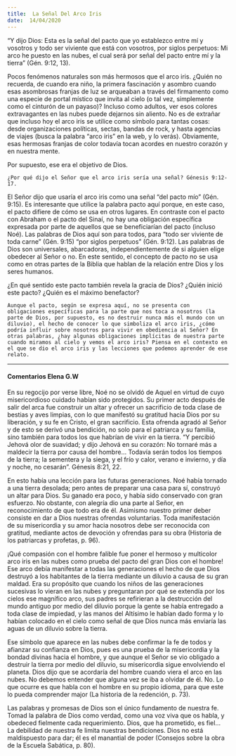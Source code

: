 ```yaml
---
title:  La Señal Del Arco Iris
date:  14/04/2020
---
```


“Y dijo Dios: Esta es la señal del pacto que yo establezco entre mí y vosotros y todo ser viviente que está con vosotros, por siglos perpetuos: Mi arco he puesto en las nubes, el cual será por señal del pacto entre mí y la tierra” (Gén. 9:12, 13).

Pocos fenómenos naturales son más hermosos que el arco iris. ¿Quién no recuerda, de cuando era niño, la primera fascinación y asombro cuando esas asombrosas franjas de luz se arqueaban a través del firmamento como una especie de portal místico que invita al cielo (o tal vez, simplemente como el cinturón de un payaso)? Incluso como adultos, ver esos colores extravagantes en las nubes puede dejarnos sin aliento. No es de extrañar que incluso hoy el arco iris se utilice como símbolo para tantas cosas: desde organizaciones políticas, sectas, bandas de rock, y hasta agencias de viajes (busca la palabra “arco iris” en la web, y lo verás). Obviamente, esas hermosas franjas de color todavía tocan acordes en nuestro corazón y en nuestra mente.

Por supuesto, ese era el objetivo de Dios.

`¿Por qué dijo el Señor que el arco iris sería una señal? Génesis 9:12-17.`

El Señor dijo que usaría el arco iris como una señal “del pacto mío” (Gén. 9:15). Es interesante que utilice la palabra pacto aquí porque, en este caso, el pacto difiere de cómo se usa en otros lugares. En contraste con el pacto con Abraham o el pacto del Sinaí, no hay una obligación específica expresada por parte de aquellos que se beneficiarían del pacto (incluso Noé). Las palabras de Dios aquí son para todos, para “todo ser viviente de toda carne” (Gén. 9:15) “por siglos perpetuos” (Gén. 9:12). Las palabras de Dios son universales, abarcadoras, independientemente de si alguien elige obedecer al Señor o no. En este sentido, el concepto de pacto no se usa como en otras partes de la Biblia que hablan de la relación entre Dios y los seres humanos.

¿En qué sentido este pacto también revela la gracia de Dios? ¿Quién inició este pacto? ¿Quién es el máximo benefactor?

`Aunque el pacto, según se expresa aquí, no se presenta con obligaciones específicas para la parte que nos toca a nosotros (la parte de Dios, por supuesto, es no destruir nunca más el mundo con un diluvio), el hecho de conocer lo que simboliza el arco iris, ¿cómo podría influir sobre nosotros para vivir en obediencia al Señor? En otras palabras, ¿hay algunas obligaciones implícitas de nuestra parte cuando miramos al cielo y vemos el arco iris? Piensa en el contexto en el que se dio el arco iris y las lecciones que podemos aprender de ese relato.`

---

#### Comentarios Elena G.W

En su regocijo por verse libre, Noé no se olvidó de Aquel en virtud de cuyo misericordioso cuidado habían sido protegidos. Su primer acto después de salir del arca fue construir un altar y ofrecer un sacrificio de toda clase de bestias y aves limpias, con lo que manifestó su gratitud hacia Dios por su liberación, y su fe en Cristo, el gran sacrificio. Esta ofrenda agradó al Señor y de esto se derivó una bendición, no solo para el patriarca y su familia, sino también para todos los que habrían de vivir en la tierra. “Y percibió Jehová olor de suavidad; y dijo Jehová en su corazón: No tornaré más a maldecir la tierra por causa del hombre… Todavía serán todos los tiempos de la tierra; la sementera y la siega, y el frío y calor, verano e invierno, y día y noche, no cesarán”. Génesis 8:21, 22.

En esto había una lección para las futuras generaciones. Noé había tornado a una tierra desolada; pero antes de preparar una casa para sí, construyó un altar para Dios. Su ganado era poco, y había sido conservado con gran esfuerzo. No obstante, con alegría dio una parte al Señor, en reconocimiento de que todo era de él. Asimismo nuestro primer deber consiste en dar a Dios nuestras ofrendas voluntarias. Toda manifestación de su misericordia y su amor hacia nosotros debe ser reconocida con gratitud, mediante actos de devoción y ofrendas para su obra (Historia de los patriarcas y profetas, p. 96).

¡Qué compasión con el hombre falible fue poner el hermoso y multicolor arco iris en las nubes como prueba del pacto del gran Dios con el hombre! Ese arco debía manifestar a todas las generaciones el hecho de que Dios destruyó a los habitantes de la tierra mediante un diluvio a causa de su gran maldad. Era su propósito que cuando los niños de las generaciones sucesivas lo vieran en las nubes y preguntaran por qué se extendía por los cielos ese magnífico arco, sus padres se refirieran a la destrucción del mundo antiguo por medio del diluvio porque la gente se había entregado a toda clase de impiedad, y las manos del Altísimo le habían dado forma y lo habían colocado en el cielo como señal de que Dios nunca más enviaría las aguas de un diluvio sobre la tierra.

Ese símbolo que aparece en las nubes debe confirmar la fe de todos y afianzar su confianza en Dios, pues es una prueba de la misericordia y la bondad divinas hacia el hombre, y que aunque el Señor se vio obligado a destruir la tierra por medio del diluvio, su misericordia sigue envolviendo el planeta. Dios dijo que se acordaría del hombre cuando viera el arco en las nubes. No debemos entender que alguna vez se iba a olvidar de él. No. Lo que ocurre es que habla con el hombre en su propio idioma, para que este lo pueda comprender major (La historia de la redención, p. 73).

Las palabras y promesas de Dios son el único fundamento de nuestra fe. Tomad la palabra de Dios como verdad, como una voz viva que os habla, y obedeced fielmente cada requerimiento. Dios, que ha prometido, es fiel… La debilidad de nuestra fe limita nuestras bendiciones. Dios no está maldispuesto para dar; él es el manantial de poder (Consejos sobre la obra de la Escuela Sabática, p. 80).